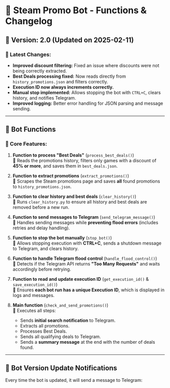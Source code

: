 # 📢 Steam Promo Bot - Functions & Changelog

## 🔄 Version: 2.0 (Updated on 2025-02-11)
### 🔧 Latest Changes:
- **Improved discount filtering:** Fixed an issue where discounts were not being correctly extracted.
- **Best Deals processing fixed:** Now reads directly from `history_promotions.json` and filters correctly.
- **Execution ID now always increments correctly.**
- **Manual stop implemented:** Allows stopping the bot with `CTRL+C`, clears history, and notifies Telegram.
- **Improved logging:** Better error handling for JSON parsing and message sending.

---

## 📜 **Bot Functions**
### 📢 Core Features:
1. **Function to process "Best Deals"** (`process_best_deals()`)  
   📌 Reads the promotions history, filters only games with a discount of **45% or more**, and saves them in `best_deals.json`.

2. **Function to extract promotions** (`extract_promotions()`)  
   📌 Scrapes the Steam promotions page and saves **all** found promotions to `history_promotions.json`.

3. **Function to clear history and best deals** (`clear_history()`)  
   📌 Runs `clear_history.py` to ensure all history and best deals are removed before a new run.

4. **Function to send messages to Telegram** (`send_telegram_message()`)  
   📌 Handles sending messages while **preventing flood errors** (includes retries and delay handling).

5. **Function to stop the bot manually** (`stop_bot()`)  
   📌 Allows stopping execution with **CTRL+C**, sends a shutdown message to Telegram, and clears history.

6. **Function to handle Telegram flood control** (`handle_flood_control()`)  
   📌 Detects if the Telegram API returns **"Too Many Requests"** and waits accordingly before retrying.

7. **Function to read and update execution ID** (`get_execution_id()` & `save_execution_id()`)  
   📌 Ensures **each bot run has a unique Execution ID**, which is displayed in logs and messages.

8. **Main function** (`check_and_send_promotions()`)  
   📌 Executes all steps:
   - Sends **initial search notification** to Telegram.
   - Extracts all promotions.
   - Processes Best Deals.
   - Sends all qualifying deals to Telegram.
   - Sends a **summary message** at the end with the number of deals found.

---

## 📢 **Bot Version Update Notifications**
Every time the bot is updated, it will send a message to Telegram:
